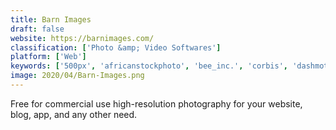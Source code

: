 ```yaml
---
title: Barn Images
draft: false 
website: https://barnimages.com/
classification: ['Photo &amp; Video Softwares']
platform: ['Web']
keywords: ['500px', 'africanstockphoto', 'bee_inc.', 'corbis', 'dashmote', 'eyeem', 'foodiesfeed', 'knowify', 'negative_space', 'pexels', 'photolancer_zone', 'pixelmator', 'shutterstock', 'stock.xchng', 'stocksnap.io', 'stockunlimited', 'thestocks.im', 'twenty20', 'unsplash', 'visual_hunt', 'zoommy', 'istockphoto', 'motosha']
image: 2020/04/Barn-Images.png
---
```

Free for commercial use high-resolution photography for your website, blog, app, and any other need.